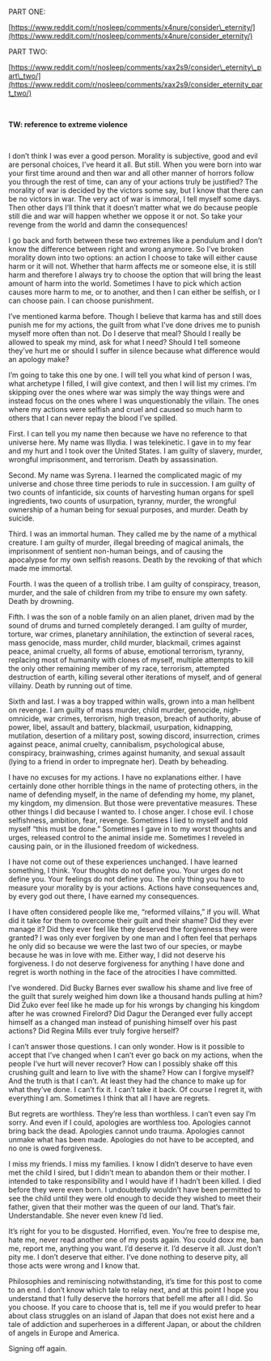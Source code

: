 PART ONE:

[https://www.reddit.com/r/nosleep/comments/x4nure/consider\_eternity/](https://www.reddit.com/r/nosleep/comments/x4nure/consider_eternity/)

PART TWO:

[https://www.reddit.com/r/nosleep/comments/xax2s9/consider\_eternity\_part\_two/](https://www.reddit.com/r/nosleep/comments/xax2s9/consider_eternity_part_two/)

&#x200B;

**TW: reference to extreme violence**

&#x200B;

I don’t think I was ever a good person. Morality is subjective, good and evil are personal choices, I’ve heard it all. But still. When you were born into war your first time around and then war and all other manner of horrors follow you through the rest of time, can any of your actions truly be justified? The morality of war is decided by the victors some say, but I know that there can be no victors in war. The very act of war is immoral, I tell myself some days. Then other days I’ll think that it doesn’t matter what we do because people still die and war will happen whether we oppose it or not. So take your revenge from the world and damn the consequences!

I go back and forth between these two extremes like a pendulum and I don’t know the difference between right and wrong anymore. So I’ve broken morality down into two options: an action I choose to take will either cause harm or it will not. Whether that harm affects me or someone else, it is still harm and therefore I always try to choose the option that will bring the least amount of harm into the world. Sometimes I have to pick which action causes more harm to me, or to another, and then I can either be selfish, or I can choose pain. I can choose punishment.

I’ve mentioned karma before. Though I believe that karma has and still does punish me for my actions, the guilt from what I’ve done drives me to punish myself more often than not. Do I deserve that meal? Should I really be allowed to speak my mind, ask for what I need? Should I tell someone they’ve hurt me or should I suffer in silence because what difference would an apology make?

I’m going to take this one by one. I will tell you what kind of person I was, what archetype I filled, I will give context, and then I will list my crimes. I’m skipping over the ones where war was simply the way things were and instead focus on the ones where I was unquestionably the villain. The ones where my actions were selfish and cruel and caused so much harm to others that I can never repay the blood I’ve spilled.

First. I can tell you my name then because we have no reference to that universe here. My name was Illydia. I was telekinetic. I gave in to my fear and my hurt and I took over the United States. I am guilty of slavery, murder, wrongful imprisonment, and terrorism. Death by assassination.

Second. My name was Syrena. I learned the complicated magic of my universe and chose three time periods to rule in succession. I am guilty of two counts of infanticide, six counts of harvesting human organs for spell ingredients, two counts of usurpation, tyranny, murder, the wrongful ownership of a human being for sexual purposes, and murder. Death by suicide.

Third. I was an immortal human. They called me by the name of a mythical creature. I am guilty of murder, illegal breeding of magical animals, the imprisonment of sentient non-human beings, and of causing the apocalypse for my own selfish reasons. Death by the revoking of that which made me immortal.

Fourth. I was the queen of a trollish tribe. I am guilty of conspiracy, treason, murder, and the sale of children from my tribe to ensure my own safety. Death by drowning.

Fifth. I was the son of a noble family on an alien planet, driven mad by the sound of drums and turned completely deranged. I am guilty of murder, torture, war crimes, planetary annihilation, the extinction of several races, mass genocide, mass murder, child murder, blackmail, crimes against peace, animal cruelty, all forms of abuse, emotional terrorism, tyranny, replacing most of humanity with clones of myself, multiple attempts to kill the only other remaining member of my race, terrorism, attempted destruction of earth, killing several other iterations of myself, and of general villainy. Death by running out of time.

Sixth and last. I was a boy trapped within walls, grown into a man hellbent on revenge. I am guilty of mass murder, child murder, genocide, nigh-omnicide, war crimes, terrorism, high treason, breach of authority, abuse of power, libel, assault and battery, blackmail, usurpation, kidnapping, mutilation, desertion of a military post, sowing discord, insurrection, crimes against peace, animal cruelty, cannibalism, psychological abuse, conspiracy, brainwashing, crimes against humanity, and sexual assault (lying to a friend in order to impregnate her). Death by beheading.

I have no excuses for my actions. I have no explanations either. I have certainly done other horrible things in the name of protecting others, in the name of defending myself, in the name of defending my home, my planet, my kingdom, my dimension. But those were preventative measures. These other things I did because I wanted to. I chose anger. I chose evil. I chose selfishness, ambition, fear, revenge. Sometimes I lied to myself and told myself “this must be done.” Sometimes I gave in to my worst thoughts and urges, released control to the animal inside me. Sometimes I reveled in causing pain, or in the illusioned freedom of wickedness.

I have not come out of these experiences unchanged. I have learned something, I think. Your thoughts do not define you. Your urges do not define you. Your feelings do not define you. The only thing you have to measure your morality by is your actions. Actions have consequences and, by every god out there, I have earned my consequences.

I have often considered people like me, “reformed villains,” if you will. What did it take for them to overcome their guilt and their shame? Did they ever manage it? Did they ever feel like they deserved the forgiveness they were granted? I was only ever forgiven by one man and I often feel that perhaps he only did so because we were the last two of our species, or maybe because he was in love with me. Either way, I did not deserve his forgiveness. I do not deserve forgiveness for anything I have done and regret is worth nothing in the face of the atrocities I have committed.

I’ve wondered. Did Bucky Barnes ever swallow his shame and live free of the guilt that surely weighed him down like a thousand hands pulling at him? Did Zuko ever feel like he made up for his wrongs by changing his kingdom after he was crowned Firelord? Did Dagur the Deranged ever fully accept himself as a changed man instead of punishing himself over his past actions? Did Regina Mills ever truly forgive herself?

I can’t answer those questions. I can only wonder. How is it possible to accept that I’ve changed when I can’t ever go back on my actions, when the people I’ve hurt will never recover? How can I possibly shake off this crushing guilt and learn to live with the shame? How can I forgive myself? And the truth is that I can’t. At least they had the chance to make up for what they’ve done. I can’t fix it. I can’t take it back. Of course I regret it, with everything I am. Sometimes I think that all I have are regrets.

But regrets are worthless. They’re less than worthless. I can’t even say I’m sorry. And even if I could, apologies are worthless too. Apologies cannot bring back the dead. Apologies cannot undo trauma. Apologies cannot unmake what has been made. Apologies do not have to be accepted, and no one is owed forgiveness.

I miss my friends. I miss my families. I know I didn’t deserve to have even met the child I sired, but I didn’t mean to abandon them or their mother. I intended to take responsibility and I would have if I hadn’t been killed. I died before they were even born. I undoubtedly wouldn’t have been permitted to see the child until they were old enough to decide they wished to meet their father, given that their mother was the queen of our land. That’s fair. Understandable. She never even knew I’d lied.

It’s right for you to be disgusted. Horrified, even. You’re free to despise me, hate me, never read another one of my posts again. You could doxx me, ban me, report me, anything you want. I’d deserve it. I’d deserve it all. Just don’t pity me. I don’t deserve that either. I’ve done nothing to deserve pity, all those acts were wrong and I know that.

Philosophies and reminiscing notwithstanding, it’s time for this post to come to an end. I don’t know which tale to relay next, and at this point I hope you understand that I fully deserve the horrors that befell me after all I did. So you choose. If you care to choose that is, tell me if you would prefer to hear about class struggles on an island of Japan that does not exist here and  a tale of addiction and superheroes in a different Japan, or about the children of angels in Europe and America.

Signing off again.